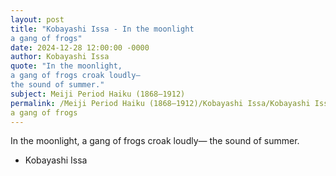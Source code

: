 ```yaml
---
layout: post
title: "Kobayashi Issa - In the moonlight 
a gang of frogs"
date: 2024-12-28 12:00:00 -0000
author: Kobayashi Issa
quote: "In the moonlight, 
a gang of frogs croak loudly—
the sound of summer."
subject: Meiji Period Haiku (1868–1912)
permalink: /Meiji Period Haiku (1868–1912)/Kobayashi Issa/Kobayashi Issa - In the moonlight 
a gang of frogs
---
```


In the moonlight, 
a gang of frogs croak loudly—
the sound of summer.

- Kobayashi Issa
